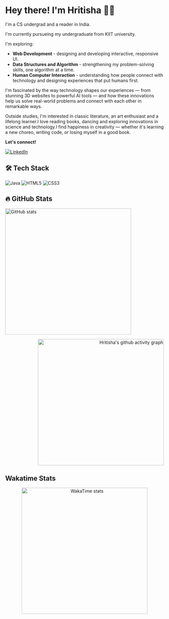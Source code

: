 # Hey there! I'm Hritisha 🙋‍♀️

I'm a CS undergrad and a reader in India.

I'm currently pursueing my undergraduate from KIIT university.

I'm exploring:
- **Web Development** - designing and developing interactive, responsive UI.
- **Data Structures and Algorithm** - strengthening my problem-solving skills, one algorithm at a time.
- **Human Computer Interaction** - understanding how people connect with technology and designing experiences that put humans first.

I'm fascinated by the way technology shapes our experiences — from stunning 3D websites to powerful AI tools — and how these innovations help us solve real-world problems and connect with each other in remarkable ways.

Outside studies, I'm interested in classic literature, an art enthusiast and a lifelong learner.I love reading books, dancing and exploring innovations in science and technology.I find happiness in creativity — whether it's learning a new choreo, writing code, or losing myself in a good book.
 

**Let's connect!**

[![LinkedIn](https://img.shields.io/badge/LinkedIn-0077B5?style=for-the-badge&logo=linkedin&logoColor=white)](https://www.linkedin.com/in/hritisha-choudhury/) 


## 🛠 Tech Stack
![Java](https://img.shields.io/badge/Java-007396?style=for-the-badge&logo=java&logoColor=white)
![HTML5](https://img.shields.io/badge/HTML5-E34F26?style=for-the-badge&logo=html5&logoColor=white)
![CSS3](https://img.shields.io/badge/CSS3-1572B6?style=for-the-badge&logo=css3&logoColor=white)

## 🔥 GitHub Stats
<p align = "left">
<img src = "https://github-readme-stats.vercel.app/api?username=Hritisha03&show_icons=true&theme=radical" alt="GitHub stats" width = 400></p>
 <p align = "right">
<img src = "https://github-readme-activity-graph.vercel.app/graph?username=Hritisha03&bg_color=000000&color=ffccff&line=ff33cc&point=ffccff)](https://github.com/Hritisha03/github-readme-activity-graph)" alt="Hritisha's github activity graph" width = 400>
 </p>

## Wakatime Stats
<p align = "center">
<img src="https://wakatime.com/share/@Hritisha_Ch/d777d601-bcdd-42d9-867b-aa4992ac86bc.svg" alt="WakaTime stats" width="400">
</p>
